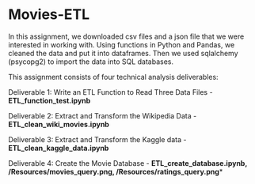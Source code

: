 # Movies-ETL

In this assignment, we downloaded csv files and a json file that we were interested in working with. Using functions in Python and Pandas, we cleaned the data and put it into dataframes. Then we used sqlalchemy (psycopg2) to import the data into SQL databases.

This assignment consists of four technical analysis deliverables:

Deliverable 1: Write an ETL Function to Read Three Data Files - **ETL_function_test.ipynb**

Deliverable 2: Extract and Transform the Wikipedia Data - **ETL_clean_wiki_movies.ipynb**

Deliverable 3: Extract and Transform the Kaggle data - **ETL_clean_kaggle_data.ipynb**

Deliverable 4: Create the Movie Database - **ETL_create_database.ipynb, /Resources/movies_query.png, /Resources/ratings_query.png***